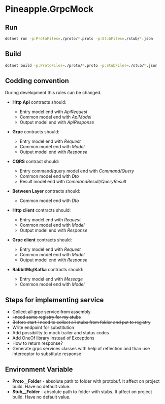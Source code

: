 # Pineapple.GrpcMock

## Run

```bash
dotnet run -p:ProtoFiles=./proto/*.proto -p:StubFiles=./stub/*.json
```

## Build

```bash
dotnet build -p:ProtoFiles=./proto/*.proto -p:StubFiles=./stub/*.json
```

## Codding convention

During development this rules can be changed.

- **Http Api** contracts should:
  - Entry model end with *ApiRequest*
  - Common model end with *ApiModel*
  - Output model end with *ApiResponse*

- **Grpc** contracts should:
  - Entry model end with *Request*
  - Common model end with *Model*
  - Output model end with *Response*

- **CQRS** contract should:
  - Entry command/query model end with *Command/Query*
  - Common model end with *Dto*
  - Result model end with *CommandResult/QueryResult*

- **Between Layer** contracts should:
  - Common model end with *Dto*

- **Http client** contracts should:
  - Entry model end with *Request*
  - Common model end with *Model*
  - Output model end with *Response*

- **Grpc client** contracts should:
  - Entry model end with *Request*
  - Common model end with *Model*
  - Output model end with *Response*

- **RabbitMq/Kafka** contracts should:
  - Entry model end with *Message*
  - Common model end with *Model*

## Steps for implementing service

- ~~Collect all grpc service from assembly~~
- ~~I need some registry for my stubs~~
- ~~Before start I need to collect all stubs from folder and put to registry~~
- Write endpoint for substitution
- Add possibility to mock trailer and status codes
- Add OneOf library instead of Exceptions
- How to return response?
- Generate grpc services classes with help of reflection and than use interceptor to substitute response

## Environment Variable

- **Proto__Folder** - absolute path to folder with protobuf. It affect on project build. Have no default value.
- **Stub__Folder** - absolute path to folder with stubs. It affect on project build. Have no default value.
